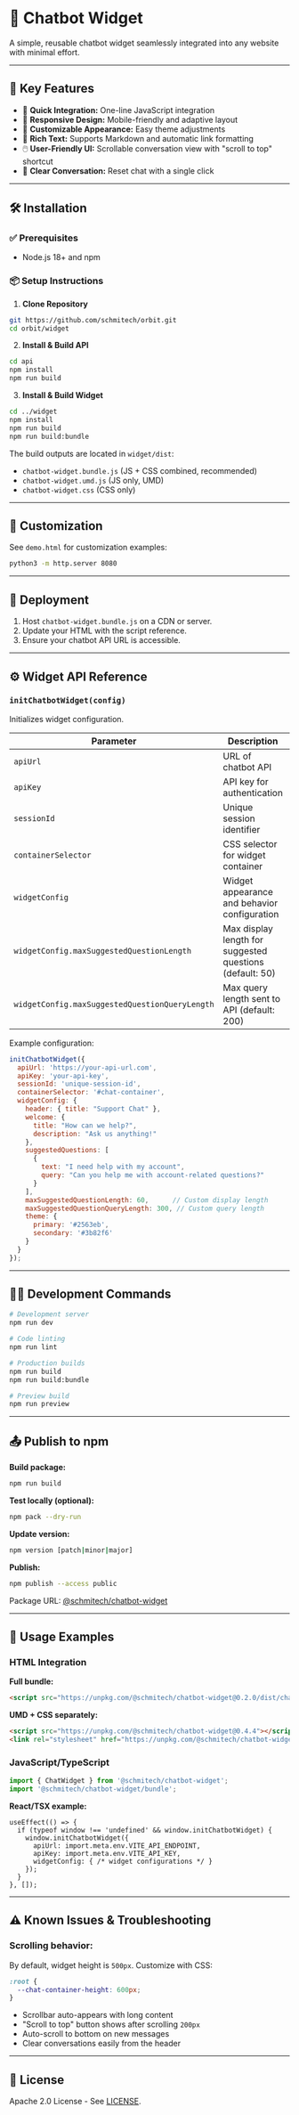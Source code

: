 # 💬 Chatbot Widget

A simple, reusable chatbot widget seamlessly integrated into any website with minimal effort.

---

## 🌟 Key Features

- 🚀 **Quick Integration:** One-line JavaScript integration
- 📱 **Responsive Design:** Mobile-friendly and adaptive layout
- 🎨 **Customizable Appearance:** Easy theme adjustments
- 📝 **Rich Text:** Supports Markdown and automatic link formatting
- 🖱️ **User-Friendly UI:** Scrollable conversation view with "scroll to top" shortcut
- 🧹 **Clear Conversation:** Reset chat with a single click

---

## 🛠️ Installation

### ✅ Prerequisites
- Node.js 18+ and npm

### 📦 Setup Instructions

1. **Clone Repository**

```bash
git https://github.com/schmitech/orbit.git
cd orbit/widget
```

2. **Install & Build API**

```bash
cd api
npm install
npm run build
```

3. **Install & Build Widget**

```bash
cd ../widget
npm install
npm run build
npm run build:bundle
```

The build outputs are located in `widget/dist`:
- `chatbot-widget.bundle.js` (JS + CSS combined, recommended)
- `chatbot-widget.umd.js` (JS only, UMD)
- `chatbot-widget.css` (CSS only)

---

## 🎨 Customization

See `demo.html` for customization examples:

```bash
python3 -m http.server 8080
```

---

## 🚢 Deployment

1. Host `chatbot-widget.bundle.js` on a CDN or server.
2. Update your HTML with the script reference.
3. Ensure your chatbot API URL is accessible.

---

## ⚙️ Widget API Reference

### `initChatbotWidget(config)`
Initializes widget configuration.

| Parameter | Description | Required |
|-----------|-------------|----------|
| `apiUrl` | URL of chatbot API | ✅ Yes |
| `apiKey` | API key for authentication | ✅ Yes |
| `sessionId` | Unique session identifier | ✅ Yes |
| `containerSelector` | CSS selector for widget container | ❌ No (Defaults to body) |
| `widgetConfig` | Widget appearance and behavior configuration | ❌ No |
| `widgetConfig.maxSuggestedQuestionLength` | Max display length for suggested questions (default: 50) | ❌ No |
| `widgetConfig.maxSuggestedQuestionQueryLength` | Max query length sent to API (default: 200) | ❌ No |

Example configuration:
```javascript
initChatbotWidget({
  apiUrl: 'https://your-api-url.com',
  apiKey: 'your-api-key',
  sessionId: 'unique-session-id',
  containerSelector: '#chat-container',
  widgetConfig: {
    header: { title: "Support Chat" },
    welcome: { 
      title: "How can we help?",
      description: "Ask us anything!"
    },
    suggestedQuestions: [
      {
        text: "I need help with my account",
        query: "Can you help me with account-related questions?"
      }
    ],
    maxSuggestedQuestionLength: 60,      // Custom display length
    maxSuggestedQuestionQueryLength: 300, // Custom query length
    theme: {
      primary: '#2563eb',
      secondary: '#3b82f6'
    }
  }
});
```

---

## 🧑‍💻 Development Commands

```bash
# Development server
npm run dev

# Code linting
npm run lint

# Production builds
npm run build
npm run build:bundle

# Preview build
npm run preview
```

---

## 📤 Publish to npm

**Build package:**

```bash
npm run build
```

**Test locally (optional):**

```bash
npm pack --dry-run
```

**Update version:**

```bash
npm version [patch|minor|major]
```

**Publish:**

```bash
npm publish --access public
```

Package URL: [@schmitech/chatbot-widget](https://www.npmjs.com/package/@schmitech/chatbot-widget)

---

## 🔗 Usage Examples

### HTML Integration

**Full bundle:**
```html
<script src="https://unpkg.com/@schmitech/chatbot-widget@0.2.0/dist/chatbot-widget.bundle.js"></script>
```

**UMD + CSS separately:**
```html
<script src="https://unpkg.com/@schmitech/chatbot-widget@0.4.4"></script>
<link rel="stylesheet" href="https://unpkg.com/@schmitech/chatbot-widget@0.4.4/dist/chatbot-widget.css">
```

### JavaScript/TypeScript

```javascript
import { ChatWidget } from '@schmitech/chatbot-widget';
import '@schmitech/chatbot-widget/bundle';
```

**React/TSX example:**
```tsx
useEffect(() => {
  if (typeof window !== 'undefined' && window.initChatbotWidget) {
    window.initChatbotWidget({
      apiUrl: import.meta.env.VITE_API_ENDPOINT,
      apiKey: import.meta.env.VITE_API_KEY,
      widgetConfig: { /* widget configurations */ }
    });
  }
}, []);
```

---

## ⚠️ Known Issues & Troubleshooting

### **Scrolling behavior:**

By default, widget height is `500px`. Customize with CSS:

```css
:root {
  --chat-container-height: 600px;
}
```

- Scrollbar auto-appears with long content
- "Scroll to top" button shows after scrolling `200px`
- Auto-scroll to bottom on new messages
- Clear conversations easily from the header

---

## 📃 License

Apache 2.0 License - See [LICENSE](LICENSE).
